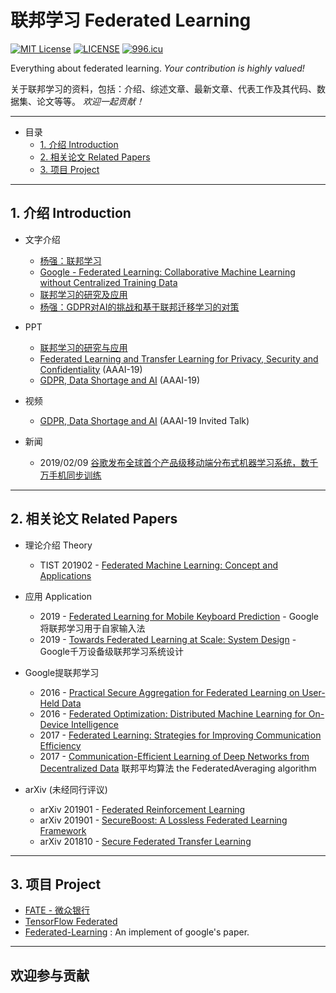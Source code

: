 # 联邦学习 Federated Learning

[![MIT License](https://img.shields.io/badge/license-MIT-green.svg)](https://opensource.org/licenses/MIT)
[![LICENSE](https://img.shields.io/badge/license-Anti%20996-blue.svg)](https://github.com/996icu/996.ICU/blob/master/LICENSE) [![996.icu](https://img.shields.io/badge/link-996.icu-red.svg)](https://996.icu) 


Everything about federated learning. *Your contribution is highly valued!* 

关于联邦学习的资料，包括：介绍、综述文章、最新文章、代表工作及其代码、数据集、论文等等。 *欢迎一起贡献！* 

---

- 目录
	- [1. 介绍 Introduction](##1.-介绍-Introduction)
	- [2. 相关论文 Related Papers](##2.-相关论文-Related-Papers)
	- [3. 项目 Project](##3.-项目-Project)

---

## 1. 介绍 Introduction
- 文字介绍
    - [杨强：联邦学习](https://mp.weixin.qq.com/s/5FTrG5SZey2yeIbuyT3HoQ)
    - [Google - Federated Learning: Collaborative Machine Learning without Centralized Training Data](https://ai.googleblog.com/2017/04/federated-learning-collaborative.html)
    - [联邦学习的研究及应用](https://mp.weixin.qq.com/s?src=11&timestamp=1555896266&ver=1561&signature=ZtLlc7qakNAdw8hV3dxaB30PxtK9hAshYsIxccFf-D4eJrUw6YKQcqD0lD3SDMEn4egQTafUZr429er7SueP6HKLTr*uFKfr6JuHc3OvfdJ-uExiEJStHFynC65htbLp&new=1)
    - [杨强：GDPR对AI的挑战和基于联邦迁移学习的对策](https://zhuanlan.zhihu.com/p/42646278) 

- PPT
    - [联邦学习的研究与应用](https://aisp-1251170195.file.myqcloud.com/fedweb/1553845987342.pdf)
    - [Federated Learning and Transfer Learning for Privacy, Security and Confidentiality](https://aisp-1251170195.file.myqcloud.com/fedweb/1552916850679.pdf) (AAAI-19)
    - [GDPR, Data Shortage and AI](https://aisp-1251170195.file.myqcloud.com/fedweb/1552916659436.pdf) (AAAI-19) 

- 视频
    - [GDPR, Data Shortage and AI](https://aaai.org/Conferences/AAAI-19/invited-speakers/#yang) (AAAI-19 Invited Talk) 

- 新闻
	- 2019/02/09 [谷歌发布全球首个产品级移动端分布式机器学习系统，数千万手机同步训练](https://www.jiemian.com/article/2853096.html)

---

## 2. 相关论文 Related Papers
- 理论介绍 Theory
    - TIST 201902 - [Federated Machine Learning: Concept and Applications](https://dl.acm.org/citation.cfm?id=3298981) 

- 应用 Application
	- 2019 - [Federated Learning for Mobile Keyboard Prediction](https://arxiv.org/abs/1811.03604) - Google将联邦学习用于自家输入法 
	- 2019 - [Towards Federated Learning at Scale: System Design](https://arxiv.org/abs/1902.01046) - Google千万设备级联邦学习系统设计

- Google提联邦学习
    - 2016 - [Practical Secure Aggregation for Federated Learning on User-Held Data](https://arxiv.org/abs/1611.04482)
    - 2016 - [Federated Optimization: Distributed Machine Learning for On-Device Intelligence](https://arxiv.org/abs/1610.02527)
    - 2017 - [Federated Learning: Strategies for Improving Communication Efficiency](https://arxiv.org/abs/1610.05492)
    - 2017 - [Communication-Efficient Learning of Deep Networks from Decentralized Data](https://arxiv.org/abs/1602.05629) 联邦平均算法 the FederatedAveraging algorithm

- arXiv (未经同行评议)
    - arXiv 201901 - [Federated Reinforcement Learning](https://arxiv.org/abs/1901.08277)
    - arXiv 201901 - [SecureBoost: A Lossless Federated Learning Framework](https://arxiv.org/abs/1901.08755)
    - arXiv 201810 - [Secure Federated Transfer Learning](https://arxiv.org/abs/1812.03337) 

---

## 3. 项目 Project
- [FATE - 微众银行](https://github.com/WeBankFinTech/FATE)
- [TensorFlow Federated](https://github.com/tensorflow/federated)
- [Federated-Learning](https://github.com/roxanneluo/Federated-Learning) : An implement of google's paper.

---

## 欢迎参与贡献
